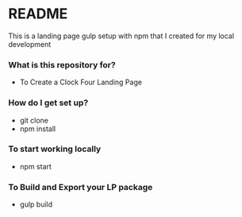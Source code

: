 # README #
This is a landing page gulp setup with npm that I created for my local development
### What is this repository for? ###

* To Create a Clock Four Landing Page

### How do I get set up? ###

* git clone
* npm install

### To start working locally ###

* npm start


### To Build and Export your LP package ###

* gulp build

